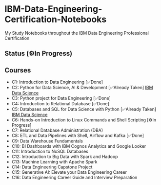 # IBM-Data-Engineering-Certification-Notebooks

My Study Notebooks throughout the IBM Data Engineering Professional Certification

## Status (⚙️In Progress)

## Courses
- C1: Introduction to Data Engineering [✅Done]
- C2: Python for Data Science, AI & Development [✅Already Taken] [IBM Data Science](https://github.com/MeloStudy/IBM-Data-Science-Certification-Notebooks/tree/main)
- C3: Python project for Data Engineering [✅Done]
- C4: Introduction to Relational Database [✅Done]
- C5: Databases and SQL for Data Science with Python [✅Already Taken] [IBM Data Science](https://github.com/MeloStudy/IBM-Data-Science-Certification-Notebooks/tree/main/Course%206%20-%20Dbs)
- C6: Hands-on Introduction to Linux Commands and Shell Scripting [⚙️In Progress]
- C7: Relational Database Administration (DBA)
- C8: ETL and Data Pipelines with Shell, Airflow and Kafka [✅Done]
- C9: Data Warehouse Fundamentals
- C10: BI Dashboards with IBM Cognos Analytics and Google Looker
- C11: Introduction to NoSQL Databases
- C12: Introduction to Big Data with Spark and Hadoop
- C13: Machine Learning with Apache Spark
- C14: Data Engineering Capstone Project
- C15: Generative AI: Elevate your Data Engineering Career
- C16: Data Engineering Career Guide and Interview Preparation